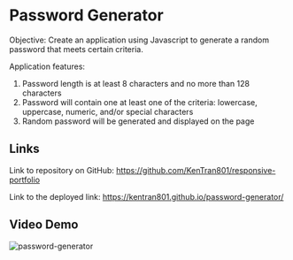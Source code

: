 # Password Generator

Objective: Create an application using Javascript to generate a random password that meets certain criteria.

Application features:
1. Password length is at least 8 characters and no more than 128 characters
2. Password will contain one at least one of the criteria: lowercase, uppercase, numeric, and/or special characters 
3. Random password will be generated and displayed on the page

## Links

Link to repository on GitHub: https://github.com/KenTran801/responsive-portfolio

Link to the deployed link: https://kentran801.github.io/password-generator/

## Video Demo
![password-generator](https://user-images.githubusercontent.com/72709180/102731356-d9e44000-42f4-11eb-85c0-fb95b690cb26.gif)
